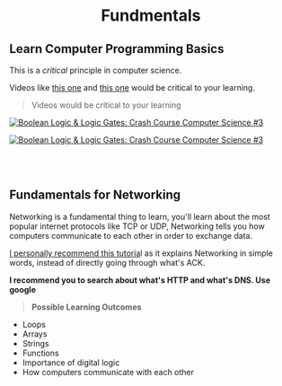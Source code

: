<h1 align='center'>Fundmentals</h1>

## **Learn Computer Programming Basics**

This is a _critical_ principle in computer science.

Videos like [this one](https://www.youtube.com/watch?v=gI-qXk7XojA) and [this one](https://www.youtube.com/watch?v=JQBRzsPhw2w) would be critical to your learning.

> Videos would be critical to your learning

[![ Boolean Logic & Logic Gates: Crash Course Computer Science #3
 ](https://img.youtube.com/vi/gI-qXk7XojA/0.jpg)](https://www.youtube.com/watch?v=gI-qXk7XojA "Boolean Logic & Logic Gates: Crash Course Computer Science #3
")

[![ Boolean Logic & Logic Gates: Crash Course Computer Science #3
 ](https://img.youtube.com/vi/JQBRzsPhw2w/0.jpg)](https://www.youtube.com/watch?v=JQBRzsPhw2w "Logic Gates, Truth Tables, Boolean Algebra AND, OR, NOT, NAND & NOR
")

<br>
<br>

## **Fundamentals for Networking**

Networking is a fundamental thing to learn, you'll learn about the most popular internet protocols like TCP or UDP, Networking tells you how computers communicate to each other in order to exchange data.

[I personally recommend this tutoria](https://cs.lmu.edu/~ray/notes/netsandinets/)l as it explains Networking in simple words, instead of directly going through what's ACK.

**I recommend you to search about what's HTTP and what's DNS. Use google**

> **Possible Learning Outcomes**

- Loops
- Arrays
- Strings
- Functions
- Importance of digital logic
- How computers communicate with each other
